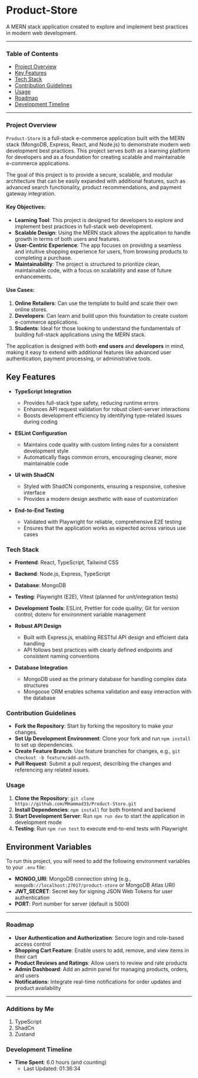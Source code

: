 # Product-Store

A MERN stack application created to explore and implement best practices in modern web development.

---

### Table of Contents

- [Project Overview](#project-overview)
- [Key Features](#key-features)
- [Tech Stack](#tech-stack)
- [Contribution Guidelines](#contribution-guidelines)
- [Usage](#usage)
- [Roadmap](#roadmap)
- [Development Timeline](#development-timeline)

---

### Project Overview

`Product-Store` is a full-stack e-commerce application built with the MERN stack (MongoDB, Express, React, and Node.js) to demonstrate modern web development best practices. This project serves both as a learning platform for developers and as a foundation for creating scalable and maintainable e-commerce applications.

The goal of this project is to provide a secure, scalable, and modular architecture that can be easily expanded with additional features, such as advanced search functionality, product recommendations, and payment gateway integration.

#### Key Objectives:

- **Learning Tool**: This project is designed for developers to explore and implement best practices in full-stack web development.
- **Scalable Design**: Using the MERN stack allows the application to handle growth in terms of both users and features.
- **User-Centric Experience**: The app focuses on providing a seamless and intuitive shopping experience for users, from browsing products to completing a purchase.
- **Maintainability**: The project is structured to prioritize clean, maintainable code, with a focus on scalability and ease of future enhancements.

#### Use Cases:

1. **Online Retailers**: Can use the template to build and scale their own online stores.
2. **Developers**: Can learn and build upon this foundation to create custom e-commerce applications.
3. **Students**: Ideal for those looking to understand the fundamentals of building full-stack applications using the MERN stack.

The application is designed with both **end users** and **developers** in mind, making it easy to extend with additional features like advanced user authentication, payment processing, or administrative tools.

## Key Features

- **TypeScript Integration**

  - Provides full-stack type safety, reducing runtime errors
  - Enhances API request validation for robust client-server interactions
  - Boosts development efficiency by identifying type-related issues during coding

- **ESLint Configuration**

  - Maintains code quality with custom linting rules for a consistent development style
  - Automatically flags common errors, encouraging cleaner, more maintainable code

- **UI with ShadCN**

  - Styled with ShadCN components, ensuring a responsive, cohesive interface
  - Provides a modern design aesthetic with ease of customization

- **End-to-End Testing**
  - Validated with Playwright for reliable, comprehensive E2E testing
  - Ensures that the application works as expected across various use cases

### Tech Stack

- **Frontend**: React, TypeScript, Tailwind CSS
- **Backend**: Node.js, Express, TypeScript
- **Database**: MongoDB
- **Testing**: Playwright (E2E), Vitest (planned for unit/integration tests)
- **Development Tools**: ESLint, Prettier for code quality; Git for version control; dotenv for environment variable management

- **Robust API Design**

  - Built with Express.js, enabling RESTful API design and efficient data handling
  - API follows best practices with clearly defined endpoints and consistent naming conventions

- **Database Integration**
  - MongoDB used as the primary database for handling complex data structures
  - Mongoose ORM enables schema validation and easy interaction with the database

### Contribution Guidelines

- **Fork the Repository**: Start by forking the repository to make your changes.
- **Set Up Development Environment**: Clone your fork and run `npm install` to set up dependencies.
- **Create Feature Branch**: Use feature branches for changes, e.g., `git checkout -b feature/add-auth`.
- **Pull Request**: Submit a pull request, describing the changes and referencing any related issues.

### Usage

1. **Clone the Repository**: `git clone https://github.com/MHammad33/Product-Store.git`
2. **Install Dependencies**: `npm install` for both frontend and backend
3. **Start Development Server**: Run `npm run dev` to start the application in development mode
4. **Testing**: Run `npm run test` to execute end-to-end tests with Playwright

## Environment Variables

To run this project, you will need to add the following environment variables to your `.env` file:

- **MONGO_URI**: MongoDB connection string (e.g., `mongodb://localhost:27017/product-store` or MongoDB Atlas URI)
- **JWT_SECRET**: Secret key for signing JSON Web Tokens for user authentication
- **PORT**: Port number for server (default is 5000)

---

### Roadmap

- **User Authentication and Authorization**: Secure login and role-based access control
- **Shopping Cart Feature**: Enable users to add, remove, and view items in their cart
- **Product Reviews and Ratings**: Allow users to review and rate products
- **Admin Dashboard**: Add an admin panel for managing products, orders, and users
- **Notifications**: Integrate real-time notifications for order updates and product availability

---

### Additions by Me

1. TypeScript
2. ShadCn
3. Zustand

### Development Timeline

- **Time Spent**: 6.0 hours (and counting)
  - Last Updated: 01:36:34
